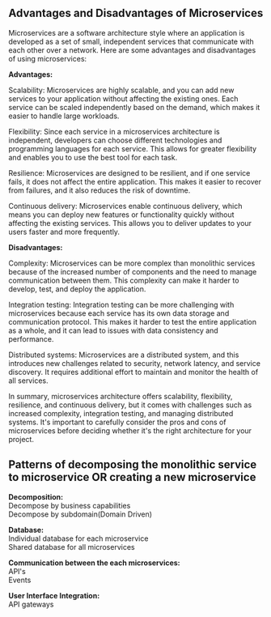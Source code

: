 ## Advantages and Disadvantages of Microservices  

Microservices are a software architecture style where an application is developed as a set of small, independent services that communicate with each other over a network. Here are some advantages and disadvantages of using microservices:

**Advantages:**  

Scalability: Microservices are highly scalable, and you can add new services to your application without affecting the existing ones. Each service can be scaled independently based on the demand, which makes it easier to handle large workloads.

Flexibility: Since each service in a microservices architecture is independent, developers can choose different technologies and programming languages for each service. This allows for greater flexibility and enables you to use the best tool for each task.

Resilience: Microservices are designed to be resilient, and if one service fails, it does not affect the entire application. This makes it easier to recover from failures, and it also reduces the risk of downtime.

Continuous delivery: Microservices enable continuous delivery, which means you can deploy new features or functionality quickly without affecting the existing services. This allows you to deliver updates to your users faster and more frequently.

**Disadvantages:**

Complexity: Microservices can be more complex than monolithic services because of the increased number of components and the need to manage communication between them. This complexity can make it harder to develop, test, and deploy the application.

Integration testing: Integration testing can be more challenging with microservices because each service has its own data storage and communication protocol. This makes it harder to test the entire application as a whole, and it can lead to issues with data consistency and performance.

Distributed systems: Microservices are a distributed system, and this introduces new challenges related to security, network latency, and service discovery. It requires additional effort to maintain and monitor the health of all services.

In summary, microservices architecture offers scalability, flexibility, resilience, and continuous delivery, but it comes with challenges such as increased complexity, integration testing, and managing distributed systems. It's important to carefully consider the pros and cons of microservices before deciding whether it's the right architecture for your project.


## Patterns of decomposing the monolithic service to microservice OR creating a new microservice  

**Decomposition:**  
Decompose by business capabilities  
Decompose by subdomain(Domain Driven)  

**Database:**  
Individual database for each microservice  
Shared database for all microservices  

**Communication between the each microservices:**  
API's  
Events 

**User Interface Integration:**  
API gateways  

